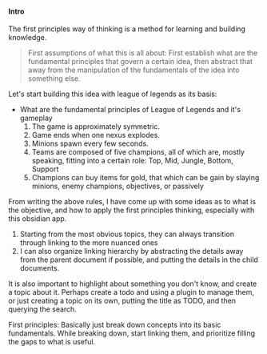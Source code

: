 #### Intro
The first principles way of thinking is a method for learning and building knowledge. 

>First assumptions of what this is all about: 
>First establish what are the fundamental principles that govern a certain idea, then abstract that away from the manipulation of the fundamentals of the idea into something else.

Let's start building this idea with league of legends as its basis:

- What are the fundamental principles of League of Legends and it's gameplay
	1. The game is approximately symmetric.
	2. Game ends when one nexus explodes.
	3. Minions spawn every few seconds.
	4. Teams are composed of five champions, all of which are, mostly speaking, fitting into a certain role: Top, Mid, Jungle, Bottom, Support
	5. Champions can buy items for gold, that which can be gain by slaying minions, enemy champions, objectives, or passively
	
	
	
From writing the above rules, I have come up with some ideas as to what is the objective, and how to apply the first principles thinking, especially with this obsidian app.

1. Starting from the most obvious topics, they can always transition through linking to the more nuanced ones
2. I can also organize linking hierarchy by abstracting the details away from the parent document if possible, and putting the details in the child documents.

It is also important to highlight about something you don't know, and create a topic about it. Perhaps create a todo and using a plugin to manage them, or just creating a topic on its own, putting the title as TODO, and then querying the search. 

First principles: Basically just break down concepts into its basic fundamentals. While breaking down, start linking them, and prioritize filling the gaps to what is useful.